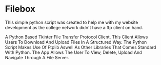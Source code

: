 # Filebox
This simple python script was created to help me with my website development as the college network didn't have a ftp client on hand.

A Python Based Tkinter File Transfer Protocol Client. This Client Allows Users To Download And Upload Files In A Structured Way. The Python Script Makes Use Of Ftplib Aswell As Other Libraries That Comes Standard With Python. The App Allows The User To View, Delete, Upload And Navigate Through A File Server.
